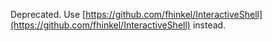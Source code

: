 Deprecated.  Use [https://github.com/fhinkel/InteractiveShell](https://github.com/fhinkel/InteractiveShell) instead. 
    

